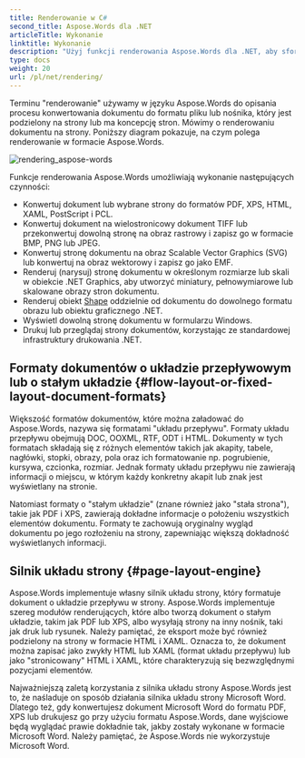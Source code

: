 ```yaml
---
title: Renderowanie w C#
second_title: Aspose.Words dla .NET
articleTitle: Wykonanie
linktitle: Wykonanie
description: "Użyj funkcji renderowania Aspose.Words dla .NET, aby sformatować dokument o układzie przepływu na strony i przekonwertować taki dokument lub wybrane strony na inne formaty dokumentów (PDF, HTML, XPS itp.) lub obrazów (TIFF, PNG, SVG itp.) przeglądanie, dalsze konwersje lub drukowanie przy użyciu formatu C#."
type: docs
weight: 20
url: /pl/net/rendering/
---
```


Terminu "renderowanie" używamy w języku Aspose.Words do opisania procesu konwertowania dokumentu do formatu pliku lub nośnika, który jest podzielony na strony lub ma koncepcję stron. Mówimy o renderowaniu dokumentu na strony. Poniższy diagram pokazuje, na czym polega renderowanie w formacie Aspose.Words.

![rendering_aspose-words](/words/net/rendering/rendering-1.png)

Funkcje renderowania Aspose.Words umożliwiają wykonanie następujących czynności:

- Konwertuj dokument lub wybrane strony do formatów PDF, XPS, HTML, XAML, PostScript i PCL.
- Konwertuj dokument na wielostronicowy dokument TIFF lub przekonwertuj dowolną stronę na obraz rastrowy i zapisz go w formacie BMP, PNG lub JPEG.
- Konwertuj stronę dokumentu na obraz Scalable Vector Graphics (SVG) lub konwertuj na obraz wektorowy i zapisz go jako EMF.
- Renderuj (narysuj) stronę dokumentu w określonym rozmiarze lub skali w obiekcie .NET Graphics, aby utworzyć miniatury, pełnowymiarowe lub skalowane obrazy stron dokumentu.
- Renderuj obiekt [Shape](https://reference.aspose.com/words/net/aspose.words.drawing/shape/) oddzielnie od dokumentu do dowolnego formatu obrazu lub obiektu graficznego .NET.
- Wyświetl dowolną stronę dokumentu w formularzu Windows.
- Drukuj lub przeglądaj strony dokumentów, korzystając ze standardowej infrastruktury drukowania .NET.

## Formaty dokumentów o układzie przepływowym lub o stałym układzie {#flow-layout-or-fixed-layout-document-formats}

Większość formatów dokumentów, które można załadować do Aspose.Words, nazywa się formatami "układu przepływu". Formaty układu przepływu obejmują DOC, OOXML, RTF, ODT i HTML. Dokumenty w tych formatach składają się z różnych elementów takich jak akapity, tabele, nagłówki, stopki, obrazy, pola oraz ich formatowanie np. pogrubienie, kursywa, czcionka, rozmiar. Jednak formaty układu przepływu nie zawierają informacji o miejscu, w którym każdy konkretny akapit lub znak jest wyświetlany na stronie.

Natomiast formaty o "stałym układzie" (znane również jako "stała strona"), takie jak PDF i XPS, zawierają dokładne informacje o położeniu wszystkich elementów dokumentu. Formaty te zachowują oryginalny wygląd dokumentu po jego rozłożeniu na strony, zapewniając większą dokładność wyświetlanych informacji.

## Silnik układu strony {#page-layout-engine}

Aspose.Words implementuje własny silnik układu strony, który formatuje dokument o układzie przepływu w strony. Aspose.Words implementuje szereg modułów renderujących, które albo tworzą dokument o stałym układzie, takim jak PDF lub XPS, albo wysyłają strony na inny nośnik, taki jak druk lub rysunek. Należy pamiętać, że eksport może być również podzielony na strony w formacie HTML i XAML. Oznacza to, że dokument można zapisać jako zwykły HTML lub XAML (format układu przepływu) lub jako "stronicowany" HTML i XAML, które charakteryzują się bezwzględnymi pozycjami elementów.

Najważniejszą zaletą korzystania z silnika układu strony Aspose.Words jest to, że naśladuje on sposób działania silnika układu strony Microsoft Word. Dlatego też, gdy konwertujesz dokument Microsoft Word do formatu PDF, XPS lub drukujesz go przy użyciu formatu Aspose.Words, dane wyjściowe będą wyglądać prawie dokładnie tak, jakby zostały wykonane w formacie Microsoft Word. Należy pamiętać, że Aspose.Words nie wykorzystuje Microsoft Word.
